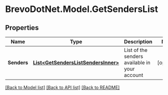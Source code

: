 # BrevoDotNet.Model.GetSendersList

## Properties

Name | Type | Description | Notes
------------ | ------------- | ------------- | -------------
**Senders** | [**List&lt;GetSendersListSendersInner&gt;**](GetSendersListSendersInner.md) | List of the senders available in your account | [optional] 

[[Back to Model list]](../../README.md#documentation-for-models) [[Back to API list]](../../README.md#documentation-for-api-endpoints) [[Back to README]](../../README.md)

